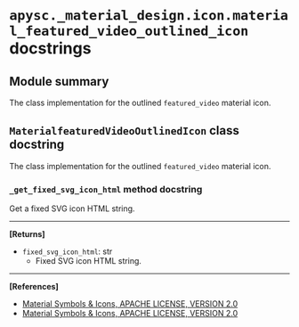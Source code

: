 # `apysc._material_design.icon.material_featured_video_outlined_icon` docstrings

## Module summary

The class implementation for the outlined `featured_video` material icon.

## `MaterialfeaturedVideoOutlinedIcon` class docstring

The class implementation for the outlined `featured_video` material icon.

### `_get_fixed_svg_icon_html` method docstring

Get a fixed SVG icon HTML string.<hr>

**[Returns]**

- `fixed_svg_icon_html`: str
  - Fixed SVG icon HTML string.

<hr>

**[References]**

- [Material Symbols & Icons, APACHE LICENSE, VERSION 2.0](https://fonts.google.com/icons?icon.size=24&icon.color=%23e8eaed)
- [Material Symbols & Icons, APACHE LICENSE, VERSION 2.0](https://www.apache.org/licenses/LICENSE-2.0.html)